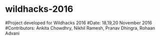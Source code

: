 # wildhacks-2016
#Project developed for Wildhacks 2016 
#Date: 18,19,20 November 2016 
#Contributors: Ankita Chowdhry, Nikhil Ramesh, Pranav Dhingra, Rohaan Advani
